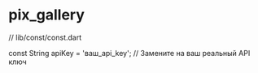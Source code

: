 # pix_gallery

// lib/const/const.dart

const String apiKey = 'ваш_api_key'; // Замените на ваш реальный API ключ